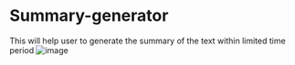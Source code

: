 # Summary-generator
This will help user to generate the summary of the text within limited time period
![image](https://github.com/ayurya123/Summary-generator/assets/92880171/0930521b-6b3a-4e28-8973-e7501e4804a0)

